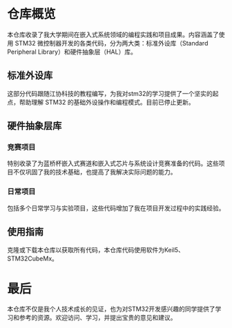 # 仓库概览

本仓库收录了我大学期间在嵌入式系统领域的编程实践和项目成果。内容涵盖了使用 STM32 微控制器开发的各类代码，分为两大类：标准外设库（Standard Peripheral Library）和硬件抽象层（HAL）库。

## 标准外设库

这部分代码跟随江协科技的教程编写，为我对stm32的学习提供了一个坚实的起点，帮助理解 STM32 的基础外设操作和编程模式。目前已停止更新。

## 硬件抽象层库

### 竞赛项目

特别收录了为蓝桥杯嵌入式赛道和嵌入式芯片与系统设计竞赛准备的代码。这些项目不仅巩固了我的技术基础，也提高了我解决实际问题的能力。

### 日常项目

包括多个日常学习与实验项目，这些代码增加了我在项目开发过程中的实践经验。

## 使用指南

克隆或下载本仓库以获取所有代码，本仓库代码使用软件为Keil5、STM32CubeMx。

# 最后

本仓库不仅是我个人技术成长的见证，也为对STM32开发感兴趣的同学提供了学习和参考的资源。欢迎访问、学习，并提出宝贵的意见和建议。
